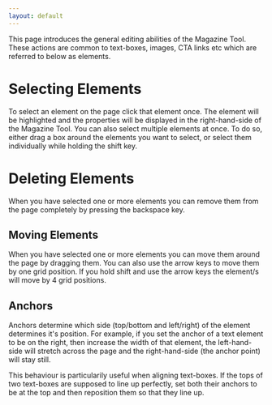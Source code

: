 ```yaml
---
layout: default
---
```


This page introduces the general editing abilities of the Magazine Tool. These actions are common to text-boxes, images, CTA links etc which are referred to below as elements.

# Selecting Elements
<!-- [[TOC]] -->
To select an element on the page click that element once. The element will be highlighted and the properties will be displayed in the right-hand-side of the Magazine Tool. You can also select multiple elements at once. To do so, either drag a box around the elements you want to select, or select them individually while holding the shift key.

# Deleting Elements
<!-- [[TOC]] -->
When you have selected one or more elements you can remove them from the page completely by pressing the backspace key.

## Moving Elements

When you have selected one or more elements you can move them around the page by dragging them. You can also use the arrow keys to move them by one grid position. If you hold shift and use the arrow keys the element/s will move by 4 grid positions.

## Anchors

Anchors determine which side (top/bottom and left/right) of the element determines it's position. For example, if you set the anchor of a text element to be on the right, then increase the width of that element, the left-hand-side will stretch across the page and the right-hand-side (the anchor point) will stay still.

This behaviour is particularily useful when aligning text-boxes. If the tops of two text-boxes are supposed to line up perfectly, set both their anchors to be at the top and then reposition them so that they line up.